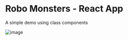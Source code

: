 # Robo Monsters - React App

A simple demo using class components

![image](https://user-images.githubusercontent.com/339101/173168417-ddf2d226-bd26-4018-813b-59a8c1f7c993.png)


